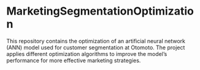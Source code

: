 # MarketingSegmentationOptimization
This repository contains the optimization of an artificial neural network (ANN) model used for customer segmentation at Otomoto. The project applies different optimization algorithms to improve the model’s performance for more effective marketing strategies.
